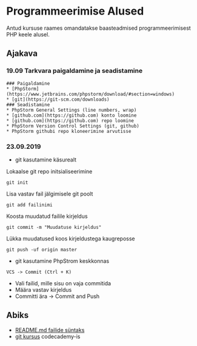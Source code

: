 # Programmeerimise Alused
Antud kursuse raames omandatakse baasteadmised programmeerimisest PHP keele alusel.
## Ajakava
### 19.09 Tarkvara paigaldamine ja seadistamine
    ### Paigaldamine
    * [PhpStorm](https://www.jetbrains.com/phpstorm/download/#section=windows) 
    * [git](https://git-scm.com/downloads)
    ### Seadistamine
    * PhpStorm General Settings (line numbers, wrap)
    * [github.com](https://github.com) konto loomine
    * [github.com](https://github.com) repo loomine
    * PhpStorm Version Control Settings (git, github)
    * PhpStorm githubi repo kloneerimine arvutisse
###  23.09.2019
* git kasutamine käsurealt

Lokaalse git repo initsialiseerimine
```
git init
```
Lisa vastav fail jälgimisele git poolt
```
git add failinimi
```
Koosta muudatud failile kirjeldus
```
git commit -m "Muudatuse kirjeldus"
```
Lükka muudatused koos kirjeldustega kaugreposse
```
git push -uf origin master
```

* git kasutamine PhpStrom keskkonnas
```
VCS -> Commit (Ctrl + K)
```
* Vali failid, mille sisu on vaja commitida
* Määra vastav kirjeldus
* Committi ära -> Commit and Push
  


## Abiks
* [README.md failide süntaks](https://help.github.com/en/articles/basic-writing-and-formatting-syntax)
* [git kursus](https://www.codecademy.com/learn/learn-git) codecademy-is